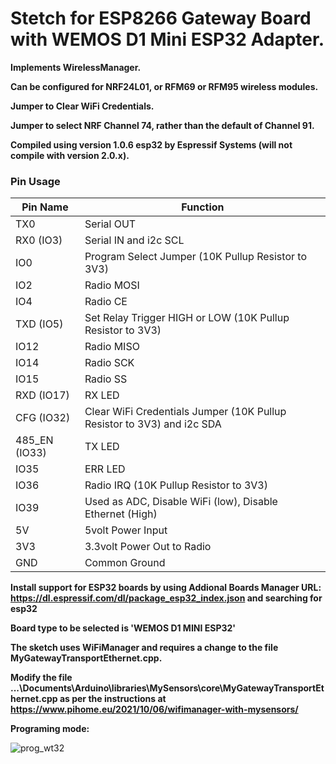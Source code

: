 # Stetch for ESP8266 Gateway Board with WEMOS D1 Mini ESP32 Adapter.

**Implements WirelessManager.**

**Can be configured for NRF24L01, or RFM69 or RFM95 wireless modules.**

**Jumper to Clear WiFi Credentials.**

**Jumper to select NRF Channel 74, rather than the default of Channel 91.**

**Compiled using version 1.0.6 esp32 by Espressif Systems (will not compile with version 2.0.x).**

### Pin Usage

| Pin Name      | Function                                                     |
| ------------- | ------------------------------------------------------------ |
| TX0           | Serial OUT                                                   |
| RX0 (IO3)     | Serial IN and i2c SCL                                        |
| IO0           | Program Select Jumper (10K Pullup Resistor to 3V3)           |
| IO2           | Radio MOSI                                                   |
| IO4           | Radio CE                                                     |
| TXD (IO5)     | Set Relay Trigger HIGH or LOW (10K Pullup Resistor to 3V3)   |
| IO12          | Radio MISO                                                   |
| IO14          | Radio SCK                                                    |
| IO15          | Radio SS                                                     |
| RXD (IO17)    | RX LED                                                       |
| CFG (IO32)    | Clear WiFi Credentials Jumper (10K Pullup Resistor to 3V3) and i2c SDA |
| 485_EN (IO33) | TX LED                                                       |
| IO35          | ERR LED                                                      |
| IO36          | Radio IRQ (10K Pullup Resistor to 3V3)                       |
| IO39          | Used as ADC, Disable WiFi (low), Disable Ethernet (High)     |
| 5V            | 5volt Power Input                                            |
| 3V3           | 3.3volt Power Out to Radio                                   |
| GND           | Common Ground                                                |

**Install support for ESP32 boards by using Addional Boards Manager URL: https://dl.espressif.com/dl/package_esp32_index.json and searching for esp32**

**Board type to be selected is 'WEMOS D1 MINI ESP32'**

**The sketch uses WiFiManager and requires a change to the file MyGatewayTransportEthernet.cpp.**

**Modify the file ...\Documents\Arduino\libraries\MySensors\core\MyGatewayTransportEthernet.cpp as per the instructions at https://www.pihome.eu/2021/10/06/wifimanager-with-mysensors/**

**Programing mode:**

![prog_wt32](https://user-images.githubusercontent.com/46624596/165151005-1c7dc885-25be-42cb-b770-7853ee7b7912.JPG)

